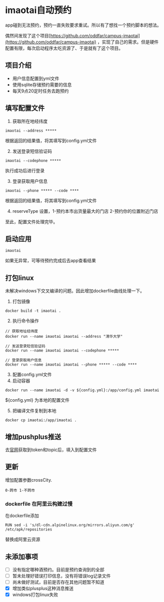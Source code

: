 # imaotai自动预约

app碰到无法预约，预约一直失败要求重试。所以有了想找一个预约脚本的想法。

偶然间发现了这个项目[https://github.com/oddfar/campus-imaotai](https://github.com/oddfar/campus-imaotai)
，实现了自己的需求。但是硬件配置有限，每次启动程序太吃资源了、于是就有了这个项目。

## 项目介绍

- 用户信息配置到yml文件
- 使用sqlite存储预约需要的信息
- 每天9点20定时任务去跑预约

## 填写配置文件

1. 获取所在地经纬度

```
imaotai --address *****
```

根据返回的结果值，将其填写到config.yml文件

2. 发送登录短信验证码

```
imaotai --codephone *****
```

执行成功后进行登录

3. 登录获取用户信息

```
imaotai --phone ***** --code ****
```

根据返回的结果值，将其填写到config.yml文件

4. reserveType 设置，1-预约本市出货量最大的门店 2-预约你的位置附近门店

至此，配置文件处理完毕。

## 启动应用

```
imaotai 
```

如果无异常，可等待预约完成后去app查看结果

## 打包linux

未解决windows下交叉编译的问题。因此增加dockerfile曲线处理一下。

1. 打包镜像

```
docker build -t imaotai .
```

2. 执行命令操作

```
// 获取地址经纬度
docker run --name imaotai imaotai --address "清华大学"

// 发送登录短信验证码
docker run --name imaotai imaotai --codephone *****

// 登录获取用户信息
docker run --name imaotai imaotai --phone ***** --code ****
```

3. 配置config.yml文件
4. 启动容器

```
docker run --name imaotai -d -v ${config.yml}:/app/config.yml imaotai
```

${config.yml} 为本地的配置文件

5. 把编译文件复制到本地

```
docker cp imaotai:/app/imaotai .
```

## 增加pushplus推送

去[官网](http://www.pushplus.plus/push2.html)获取到token和topic后，填入到配置文件


## 更新
增加配置参数crossCity.
```
0-跨市 1-不跨市
```

### dockerfile 在阿里云构建过慢
在dockerfile添加
```
RUN sed -i 's/dl-cdn.alpinelinux.org/mirrors.aliyun.com/g' /etc/apk/repositories 
```
替换成阿里云资源

## 未添加事项

- [ ] 没有指定哪种酒预约。目前是预约查询到的全部
- [ ] 暂未处理好错误打印信息，没有将错误log记录文件
- [ ] 尚未做好测试，目前是否存在其他问题暂不知道
- [x] 增加类似plusplus这种消息推送
- [x] windows打包linux失败